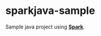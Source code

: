 # sparkjava-sample

Sample java project using <a href="https://github.com/perwendel/spark"><strong>Spark</strong></a>.
